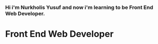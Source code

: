 ### Hi i'm Nurkholis Yusuf and now i'm learning to be Front End Web Developer.

# Front End Web Developer

<!--
**olizyusuf/olizyusuf** is a ✨ _special_ ✨ repository because its `README.md` (this file) appears on your GitHub profile.

Here are some ideas to get you started:

- 🔭 I’m currently working on IT Solution Company Branch Yogyakarta
- 🌱 I’m currently learning HTML, CSS and Javascript
- 💬 Ask me about code, Hardware and Software for Retail and Industry.
- 📫 How to reach me: https://discordapp.com/users/olizyusuf
-->
